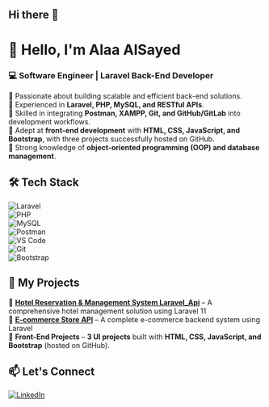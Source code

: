 ## Hi there 👋

<!--
**Mhd-Alaa-Alden/Mhd-Alaa-Alden** is a ✨ _special_ ✨ repository because its `README.md` (this file) appears on your GitHub profile.

Here are some ideas to get you started:

- 🔭 I’m currently working on ...
- 🌱 I’m currently learning ...
- 👯 I’m looking to collaborate on ...
- 🤔 I’m looking for help with ...
- 💬 Ask me about ...
- 📫 How to reach me: ...
- 😄 Pronouns: ...
- ⚡ Fun fact: ...
-->

# 👋 Hello, I'm Alaa AlSayed  
### 💻 Software Engineer | Laravel Back-End Developer  

🔹 Passionate about building scalable and efficient back-end solutions.  
🔹 Experienced in **Laravel, PHP, MySQL, and RESTful APIs**.  
🔹 Skilled in integrating **Postman, XAMPP, Git, and GitHub/GitLab** into development workflows.  
🔹 Adept at **front-end development** with **HTML, CSS, JavaScript, and Bootstrap**, with three projects successfully hosted on GitHub.  
🔹 Strong knowledge of **object-oriented programming (OOP) and database management**.  

## 🛠️ Tech Stack  
![Laravel](https://img.shields.io/badge/Laravel-F55247?style=flat-square&logo=laravel&logoColor=white)  
![PHP](https://img.shields.io/badge/PHP-777BB4?style=flat-square&logo=php&logoColor=white)  
![MySQL](https://img.shields.io/badge/MySQL-4479A1?style=flat-square&logo=mysql&logoColor=white)  
![Postman](https://img.shields.io/badge/Postman-FF6C37?style=flat-square&logo=postman&logoColor=white)  
![VS Code](https://img.shields.io/badge/VSCode-007ACC?style=flat-square&logo=visual-studio-code&logoColor=white)  
![Git](https://img.shields.io/badge/Git-F05032?style=flat-square&logo=git&logoColor=white)  
![Bootstrap](https://img.shields.io/badge/Bootstrap-7952B3?style=flat-square&logo=bootstrap&logoColor=white)  

## 🚀 My Projects  
🔹 **[ Hotel Reservation & Management System Laravel_Api](https://github.com/Mhd-Alaa-Alden/Hotel-Reservation-and-Management-SystemLaravel_Api)** – A comprehensive hotel management solution using Laravel 11       
🔹 **[E-commerce Store API](https://github.com/Mhd-Alaa-Alden/Ecommerce-Store-API-)** – A complete e-commerce backend system using Laravel                                                                  
🔹 **Front-End Projects** – **3 UI projects** built with **HTML, CSS, JavaScript, and Bootstrap** (hosted on GitHub).  

## 📫 Let's Connect  
[![LinkedIn](https://img.shields.io/badge/LinkedIn-0A66C2?style=flat-square&logo=linkedin&logoColor=white)](https://www.linkedin.com/in/alaa-alsayed-52a0a5161?utm_source=share&utm_campaign=share_via&utm_content=profile&utm_medium=android_app)  
